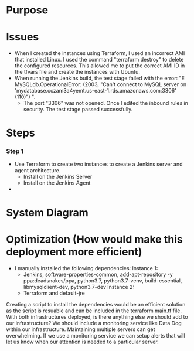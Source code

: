 # Purpose
    
# Issues
- When I created the instances using Terraform, I used an incorrect AMI that installed Linux. I used the command "terraform destroy" to delete the configured resources. This allowed me to put the correct AMI ID in the tfvars file and create the instances with Ubuntu.
- When running the Jenkins build, the test stage failed with the error:
  "E   MySQLdb.OperationalError: (2003, "Can't connect to MySQL server on 'mydatabase.cczam3a4yemt.us-east-1.rds.amazonaws.com:3306' (110)") ".
  * The port "3306" was not opened. Once I edited the inbound rules in security. The test stage passed successfully.
# Steps
### Step 1
* Use Terraform to create two instances to create a Jenkins server and agent architecture.
  - Install on the Jenkins Server
  - Install on the Jenkins Agent
* 
# System Diagram

# Optimization (How would make this deployment more efficient)
* I manually installed the following dependencies:
  Instance 1:
    - Jenkins, software-properties-common, add-apt-repository -y ppa:deadsnakes/ppa, python3.7, python3.7-venv, build-essential, libmysqlclient-dev,         python3.7-dev
  Instance 2:
    - Terraform and default-jre
      
Creating a script to install the dependencies would be an efficient solution as the script is resuable and can be included in the terraform main.tf file.
With both infrastructures deployed, is there anything else we should add to our infrastructure? We should include a monitoring service like Data Dog within our infrastructure. Maintaining multiple servers can get overwhelming. If we use a monitoring service we can setup alerts that will let us know when our attention is needed to a particular server.

 

